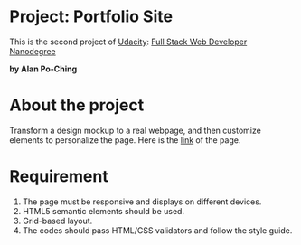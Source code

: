 # Project: Portfolio Site
This is the second project of [Udacity](https://www.udacity.com): [Full Stack Web Developer Nanodegree](https://www.udacity.com/course/full-stack-web-developer-nanodegree--nd004)

**by Alan Po-Ching**

# About the project
Transform a design mockup to a real webpage, and then customize elements to personalize the page.
Here is the [link](https://alankashiwa.github.io/portfolio-site-project/) of the page.

# Requirement
1. The page must be responsive and displays on different devices.
2. HTML5 semantic elements should be used.
3. Grid-based layout.
4. The codes should pass HTML/CSS validators and follow the style guide.
